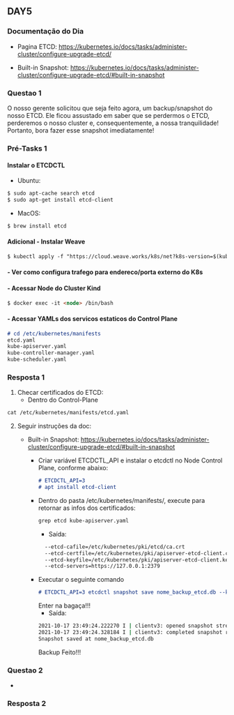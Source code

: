 ## DAY5

### Documentação do Dia

- Pagina ETCD: https://kubernetes.io/docs/tasks/administer-cluster/configure-upgrade-etcd/

- Built-in Snapshot: https://kubernetes.io/docs/tasks/administer-cluster/configure-upgrade-etcd/#built-in-snapshot


### Questao 1
O nosso gerente solicitou que seja feito agora, um backup/snapshot do nosso ETCD. Ele ficou assustado em saber que se perdermos o ETCD, perderemos o nosso cluster e, consequentemente, a nossa tranquilidade! Portanto, bora fazer esse snapshot imediatamente!

### Pré-Tasks 1

#### Instalar o ETCDCTL
- Ubuntu: 
```markdown
$ sudo apt-cache search etcd
$ sudo apt-get install etcd-client
```
- MacOS: 
```markdown
$ brew install etcd
```

#### Adicional - Instalar Weave
```markdown
$ kubectl apply -f "https://cloud.weave.works/k8s/net?k8s-version=$(kubectl version | base64 | tr -d '\n')"
````
#### - Ver como configura trafego para endereco/porta externo do K8s


#### - Acessar Node do Cluster Kind
```markdown
$ docker exec -it <node> /bin/bash
```

#### - Acessar YAMLs dos servicos estaticos do Control Plane
```markdown
# cd /etc/kubernetes/manifests
etcd.yaml  
kube-apiserver.yaml  
kube-controller-manager.yaml  
kube-scheduler.yaml
```

### Resposta 1

1. Checar certificados do ETCD:
   - Dentro do Control-Plane 
```markdown
cat /etc/kubernetes/manifests/etcd.yaml
```

2. Seguir instruções da doc: 
   - Built-in Snapshot: https://kubernetes.io/docs/tasks/administer-cluster/configure-upgrade-etcd/#built-in-snapshot

      - Criar variável ETCDCTL_API e instalar o etcdctl no Node Control Plane, conforme abaixo:
        ```markdown
        # ETCDCTL_API=3
        # apt install etcd-client
        ```
      - Dentro do pasta /etc/kubernetes/manifests/, execute para retornar as infos dos certificados: 
        ```markdown
        grep etcd kube-apiserver.yaml
        ```
        - Saída:
        ```bash
          --etcd-cafile=/etc/kubernetes/pki/etcd/ca.crt
          --etcd-certfile=/etc/kubernetes/pki/apiserver-etcd-client.crt
          --etcd-keyfile=/etc/kubernetes/pki/apiserver-etcd-client.key
          --etcd-servers=https://127.0.0.1:2379
        ```
      - Executar o seguinte comando 
        ```markdown
        # ETCDCTL_API=3 etcdctl snapshot save nome_backup_etcd.db --key /etc/kubernetes/pki/apiserver-etcd-client.key --cacert /etc/kubernetes/pki/etcd/ca.crt --cert /etc/kubernetes/pki/apiserver-etcd-client.crt
        ```
        Enter na bagaça!!!
        - Saída:
        ```bash
        2021-10-17 23:49:24.222270 I | clientv3: opened snapshot stream; downloading
        2021-10-17 23:49:24.328184 I | clientv3: completed snapshot read; closing
        Snapshot saved at nome_backup_etcd.db
        ```
        Backup Feito!!!
### Questao 2

- 

### Resposta 2
